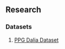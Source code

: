 ## Research

### Datasets
  1. [PPG Dalia Dataset](https://archive.ics.uci.edu/ml/datasets/PPG-DaLiA)
